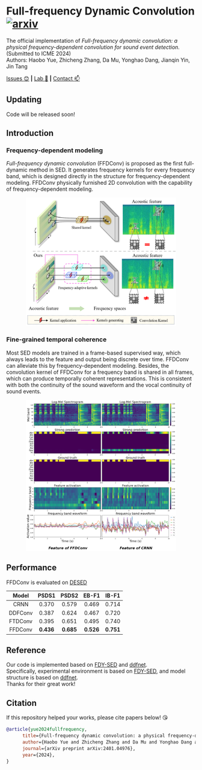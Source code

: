 # Full-frequency Dynamic Convolution [![arxiv](https://img.shields.io/badge/arXiv-Paper-<COLOR>.svg)](https://arxiv.org/abs/2401.04976)
The official implementation of *Full-frequency dynamic convolution: a physical frequency-dependent convolution for sound event detection.* (Submitted to ICME 2024)<br>Authors: Haobo Yue, Zhicheng Zhang, Da Mu, Yonghao Dang, Jianqin Yin, Jin Tang

[Issues :blush:](https://github.com/Harper812/FFDConv/issues) **|** [Lab :clap:](https://github.com/BUPT-COST-lab) **|** [Contact :mailbox:](hby@bupt.edu.cn)  

## Updating
Code will be released soon!

## Introduction
### Frequency-dependent modeling
*Full-frequency dynamic convolution* (FFDConv) is proposed as the first full-dynamic method in SED. It generates frequency kernels for every frequency band, which is designed directly in the structure for frequency-dependent modeling. FFDConv physically furnished 2D convolution with the capability of frequency-dependent modeling.
<div align="center">
<img src="./figure/introduction.jpg" width="400" height="340">
</div>

### Fine-grained temporal coherence
Most SED models are trained in a frame-based supervised way, which always leads to the feature and output being discrete over time. FFDConv can alleviate this by frequency-dependent modeling. Besides, the convolution kernel of FFDConv for a frequency band is shared in all frames, which can produce temporally coherent representations. This is consistent with both the continuity of the sound waveform and the vocal continuity of sound events.
<div align="center">
<img src="./figure/feature1.png" width="400" height="400">
</div>


## Performance
FFDConv is evaluated on [DESED](https://github.com/turpaultn/DESED)

Model                   | PSDS1          | PSDS2          | EB-F1            | IB-F1
:----------------------:|:--------------:|:--------------:|:----------------:|:-------------:
CRNN                    | 0.370          | 0.579          | 0.469            | 0.714
DDFConv                 | 0.387          | 0.624          | 0.467            | 0.720
FTDConv                 | 0.395          | 0.651          | 0.495            | 0.740
FFDConv                 | **0.436**      | **0.685**      | **0.526**        | **0.751**


## Reference
Our code is implemented based on [FDY-SED](https://github.com/frednam93/FDY-SED) and [ddfnet](https://github.com/theFoxofSky/ddfnet).<br>Specifically, experimental environment is based on [FDY-SED](https://github.com/frednam93/FDY-SED), and model structure is based on [ddfnet](https://github.com/theFoxofSky/ddfnet).<br>Thanks for their great work!


## Citation
If this repository helped your works, please cite papers below! :kissing_heart:
```bib
@article{yue2024fullfrequency,
      title={Full-frequency dynamic convolution: a physical frequency-dependent convolution for sound event detection}, 
      author={Haobo Yue and Zhicheng Zhang and Da Mu and Yonghao Dang and Jianqin Yin and Jin Tang},
      journal={arXiv preprint arXiv:2401.04976},
      year={2024},
}
```

